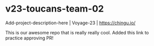 # v23-toucans-team-02
Add-project-description-here | Voyage-23 | https://chingu.io/

This is our awesome repo that is really really cool.
Added this link to practice approving PR!
